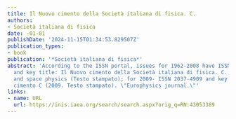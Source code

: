 ```yaml
---
title: Il Nuovo cimento della Società italiana di fisica. C.
authors:
- Società italiana di fisica
date: -01-01
publishDate: '2024-11-15T01:34:53.829507Z'
publication_types:
- book
publication: '*Società italiana di fisica*'
abstract: 'According to the ISSN portal, issues for 1962-2008 have ISSN 1124-1896
  and key title: Il Nuovo cimento della Società italiana di fisica. C. Geophysics
  and space physics (Testo stampato); for 2009- ISSN 2037-4909 and key title: Il Nuovo
  cimento C (2009. Testo stampato). \"Europhysics journal.\"'
links:
- name: URL
  url: https://inis.iaea.org/search/search.aspx?orig_q=RN:43053389
---
```

